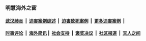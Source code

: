 
### 明慧海外之窗

####  [武汉肺炎](indexes/365.md?t=02280300) &nbsp;|&nbsp;  [迫害案例综述](indexes/328.md?t=02280300) &nbsp;|&nbsp; [迫害致死案例](indexes/277.md?t=02280300)  &nbsp;|&nbsp; [更多迫害案例](indexes/81.md?t=02280300)  &nbsp;|&nbsp; 
####  [时事评论](indexes/19.md?t=02280300) &nbsp;|&nbsp; [海外简讯](indexes/245.md?t=02280300)&nbsp;|&nbsp;  [社会支持](indexes/140.md?t=02280300) &nbsp;|&nbsp; [褒奖决议](indexes/282.md?t=02280300) &nbsp;|&nbsp; [社区报道](indexes/91.md?t=02280300)  &nbsp;|&nbsp; [天人之间](indexes/78.md?t=02280300) 

